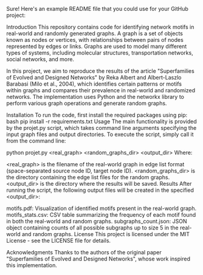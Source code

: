 Sure! Here's an example README file that you could use for your GitHub project:

Introduction
This repository contains code for identifying network motifs in real-world and randomly generated graphs. A graph is a set of objects known as nodes or vertices, with relationships between pairs of nodes represented by edges or links. Graphs are used to model many different types of systems, including molecular structures, transportation networks, social networks, and more.

In this project, we aim to reproduce the results of the article "Superfamilies of Evolved and Designed Networks" by Reka Albert and Albert-Laszlo Barabasi (Milo et al., 2004), which identifies certain patterns or motifs within graphs and compares their prevalence in real-world and randomized networks. The implementation uses Python and the networkx library to perform various graph operations and generate random graphs.

Installation
To run the code, first install the required packages using pip:
bash pip install -r requirements.txt 
Usage
The main functionality is provided by the projet.py script, which takes command line arguments specifying the input graph files and output directories. To execute the script, simply call it from the command line:

python projet.py <real_graph> <random_graphs_dir> <output_dir>
Where:

<real_graph> is the filename of the real-world graph in edge list format (space-separated source node ID, target node ID).
<random_graphs_dir> is the directory containing the edge list files for the random graphs.
<output_dir> is the directory where the results will be saved.
Results
After running the script, the following output files will be created in the specified <output_dir>:

motifs.pdf: Visualization of identified motifs present in the real-world graph.
motifs_stats.csv: CSV table summarizing the frequency of each motif found in both the real-world and random graphs.
subgraphs_count.json: JSON object containing counts of all possible subgraphs up to size 5 in the real-world and random graphs.
License
This project is licensed under the MIT License - see the LICENSE file for details.

Acknowledgments
Thanks to the authors of the original paper "Superfamilies of Evolved and Designed Networks", whose work inspired this implementation.
